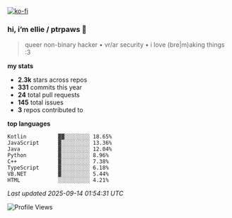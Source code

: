 [![ko-fi](https://ko-fi.com/img/githubbutton_sm.svg)](https://ko-fi.com/R6R1657BK)

### hi, i’m ellie / ptrpaws 🌸

> queer non-binary hacker • vr/ar security • i love (bre|m)aking things :3

**my stats**
- **2.3k** stars across repos
- **331** commits this year
- **24** total pull requests
- **145** total issues
- **3** repos contributed to

**top languages**
```
Kotlin          ▓▓░░░░░░░░ 18.65%
JavaScript      ▓░░░░░░░░░ 13.36%
Java            ▓░░░░░░░░░ 12.04%
Python          ▓░░░░░░░░░ 8.96%
C++             ▓░░░░░░░░░ 7.38%
TypeScript      ▓░░░░░░░░░ 6.18%
VB.NET          ▓░░░░░░░░░ 5.44%
HTML            ░░░░░░░░░░ 4.21%
```

_Last updated 2025-09-14 01:54:31 UTC_

![Profile Views](https://komarev.com/ghpvc/?username=ptrpaws&color=grey&base=35291)
